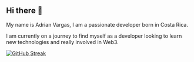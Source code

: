 ## Hi there 👋

<!--
**adrianvrj/adrianvrj** is a ✨ _special_ ✨ repository because its `README.md` (this file) appears on your GitHub profile.

Here are some ideas to get you started:

- 🔭 I’m currently working on ...
- 🌱 I’m currently learning ...
- 👯 I’m looking to collaborate on ...
- 🤔 I’m looking for help with ...
- 💬 Ask me about ...
- 📫 How to reach me: ...
- 😄 Pronouns: ...
- ⚡ Fun fact: ...
-->

My name is Adrian Vargas, I am a passionate developer born in Costa Rica.

I am currently on a journey to find myself as a developer looking to learn new technologies and really involved in Web3.

[![GitHub Streak](https://streak-stats.demolab.com/?user=adrianvrj)](https://git.io/streak-stats)
